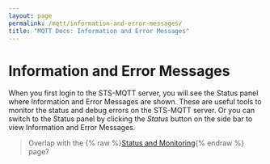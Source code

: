 ```yaml
---
layout: page
permalink: /mqtt/information-and-error-messages/
title: "MQTT Docs: Information and Error Messages"
---
```


# Information and Error Messages

When you first login to the STS-MQTT server, you will see the Status panel where Information and Error Messages are shown. These are useful tools to monitor the status and debug errors on the STS-MQTT server. Or you can switch to the Status panel by clicking the *Status* button on the side bar to view Information and Error Messages.






>Overlap with the {% raw %}[Status and Monitoring](/mqtt/real-time-status/){% endraw %} page?